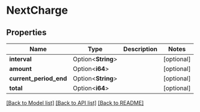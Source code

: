 # NextCharge

## Properties

Name | Type | Description | Notes
------------ | ------------- | ------------- | -------------
**interval** | Option<**String**> |  | [optional]
**amount** | Option<**i64**> |  | [optional]
**current_period_end** | Option<**String**> |  | [optional]
**total** | Option<**i64**> |  | [optional]

[[Back to Model list]](../README.md#documentation-for-models) [[Back to API list]](../README.md#documentation-for-api-endpoints) [[Back to README]](../README.md)


